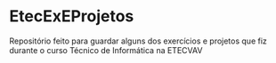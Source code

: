 # EtecExEProjetos
Repositório feito para guardar alguns dos exercícios e projetos que fiz durante o curso Técnico de Informática na ETECVAV
